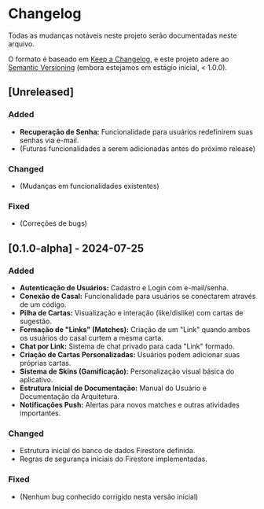 # Changelog

Todas as mudanças notáveis neste projeto serão documentadas neste arquivo.

O formato é baseado em [Keep a Changelog](https://keepachangelog.com/en/1.0.0/),
e este projeto adere ao [Semantic Versioning](https://semver.org/spec/v2.0.0.html) (embora estejamos em estágio inicial, < 1.0.0).

## [Unreleased]

### Added
- **Recuperação de Senha:** Funcionalidade para usuários redefinirem suas senhas via e-mail.
- (Futuras funcionalidades a serem adicionadas antes do próximo release)

### Changed
- (Mudanças em funcionalidades existentes)

### Fixed
- (Correções de bugs)

## [0.1.0-alpha] - 2024-07-25

### Added
- **Autenticação de Usuários:** Cadastro e Login com e-mail/senha.
- **Conexão de Casal:** Funcionalidade para usuários se conectarem através de um código.
- **Pilha de Cartas:** Visualização e interação (like/dislike) com cartas de sugestão.
- **Formação de "Links" (Matches):** Criação de um "Link" quando ambos os usuários do casal curtem a mesma carta.
- **Chat por Link:** Sistema de chat privado para cada "Link" formado.
- **Criação de Cartas Personalizadas:** Usuários podem adicionar suas próprias cartas.
- **Sistema de Skins (Gamificação):** Personalização visual básica do aplicativo.
- **Estrutura Inicial de Documentação:** Manual do Usuário e Documentação da Arquitetura.
- **Notificações Push:** Alertas para novos matches e outras atividades importantes.

### Changed
- Estrutura inicial do banco de dados Firestore definida.
- Regras de segurança iniciais do Firestore implementadas.

### Fixed
- (Nenhum bug conhecido corrigido nesta versão inicial)